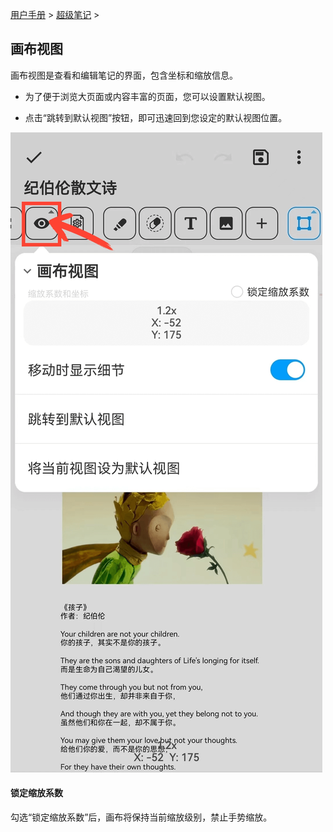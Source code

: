 [用户手册](/dragonnest/drawnote/manual/zh) > [超级笔记](/dragonnest/drawnote/manual/zh/super_note) >

画布视图
---
画布视图是查看和编辑笔记的界面，包含坐标和缩放信息。

- 为了便于浏览大页面或内容丰富的页面，您可以设置默认视图。


- 点击“跳转到默认视图”按钮，即可迅速回到您设定的默认视图位置。

![](imgs/canvas_view.png)

#### 锁定缩放系数
勾选“锁定缩放系数”后，画布将保持当前缩放级别，禁止手势缩放。